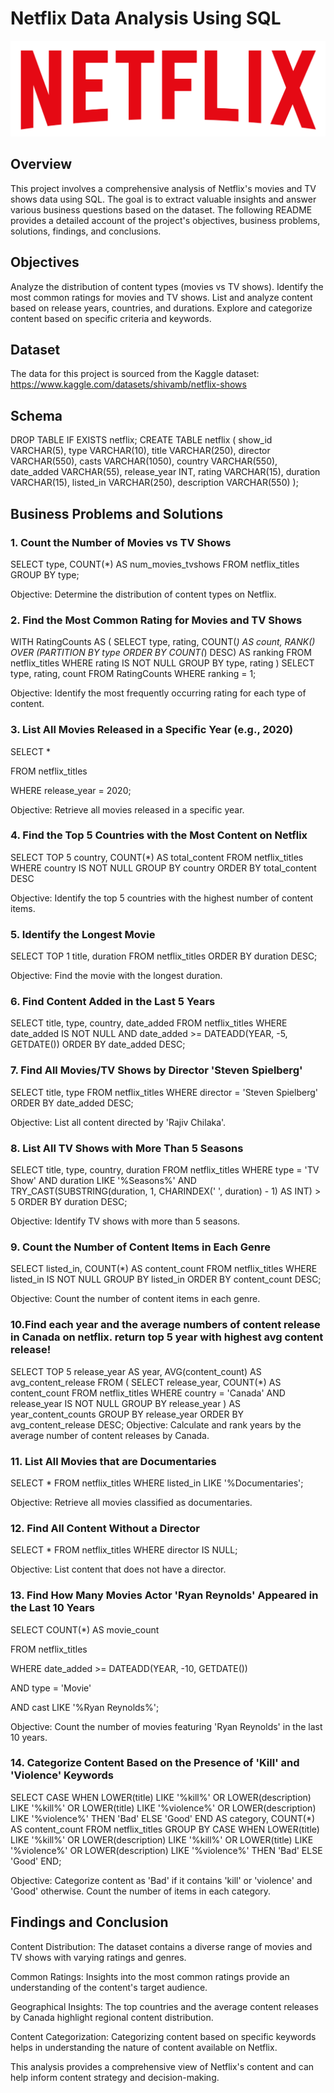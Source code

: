
# Netflix Data Analysis Using SQL

![Netflix logo](https://github.com/Dhruv-404-debug/Netflix_Data_Analysis/blob/main/logo.png)



## Overview
This project involves a comprehensive analysis of Netflix's movies and TV shows data using SQL. The goal is to extract valuable insights and answer various business questions based on the dataset. The following README provides a detailed account of the project's objectives, business problems, solutions, findings, and conclusions.

## Objectives
Analyze the distribution of content types (movies vs TV shows).
Identify the most common ratings for movies and TV shows.
List and analyze content based on release years, countries, and durations.
Explore and categorize content based on specific criteria and keywords.



## Dataset
The data for this project is sourced from the Kaggle dataset:
https://www.kaggle.com/datasets/shivamb/netflix-shows




## Schema
DROP TABLE IF EXISTS netflix;
CREATE TABLE netflix
(
    show_id      VARCHAR(5),
    type         VARCHAR(10),
    title        VARCHAR(250),
    director     VARCHAR(550),
    casts        VARCHAR(1050),
    country      VARCHAR(550),
    date_added   VARCHAR(55),
    release_year INT,
    rating       VARCHAR(15),
    duration     VARCHAR(15),
    listed_in    VARCHAR(250),
    description  VARCHAR(550)
);


## Business Problems and Solutions


### 1. Count the Number of Movies vs TV Shows

SELECT type,
    COUNT(*) AS num_movies_tvshows
FROM netflix_titles 
GROUP BY type;

Objective: Determine the distribution of content types on Netflix.

### 2. Find the Most Common Rating for Movies and TV Shows


WITH RatingCounts AS (
    SELECT 
        type, 
        rating, 
        COUNT(*) AS count,
        RANK() OVER (PARTITION BY type ORDER BY COUNT(*) DESC) AS ranking
    FROM netflix_titles
    WHERE rating IS NOT NULL
    GROUP BY type, rating
)
SELECT type, rating, count
FROM RatingCounts
WHERE ranking = 1;


Objective: Identify the most frequently occurring rating for each type of content.

### 3. List All Movies Released in a Specific Year (e.g., 2020)


SELECT * 

FROM netflix_titles

WHERE release_year = 2020;

Objective: Retrieve all movies released in a specific year.

### 4. Find the Top 5 Countries with the Most Content on Netflix

SELECT TOP 5 country, COUNT(*) AS total_content
FROM netflix_titles
WHERE country IS NOT NULL
GROUP BY country
ORDER BY total_content DESC

Objective: Identify the top 5 countries with the highest number of content items.

### 5. Identify the Longest Movie

SELECT TOP 1 title, duration
FROM netflix_titles
ORDER BY duration DESC;

Objective: Find the movie with the longest duration.


### 6. Find Content Added in the Last 5 Years

SELECT title, type, country, date_added
FROM netflix_titles
WHERE date_added IS NOT NULL 
AND date_added >= DATEADD(YEAR, -5, GETDATE())
ORDER BY date_added DESC;


### 7. Find All Movies/TV Shows by Director 'Steven Spielberg'

SELECT title, type
FROM netflix_titles
WHERE director = 'Steven Spielberg'
ORDER BY date_added DESC;

Objective: List all content directed by 'Rajiv Chilaka'.

### 8. List All TV Shows with More Than 5 Seasons

SELECT title, type, country, duration
FROM netflix_titles
WHERE type = 'TV Show'
AND duration LIKE '%Seasons%' 
AND TRY_CAST(SUBSTRING(duration, 1, CHARINDEX(' ', duration) - 1) AS INT) > 5
ORDER BY duration DESC;
  
Objective: Identify TV shows with more than 5 seasons.


### 9. Count the Number of Content Items in Each Genre
SELECT listed_in, COUNT(*) AS content_count
FROM netflix_titles
WHERE listed_in IS NOT NULL
GROUP BY listed_in
ORDER BY content_count DESC;

Objective: Count the number of content items in each genre.

### 10.Find each year and the average numbers of content release in Canada on netflix. return top 5 year with highest avg content release!

SELECT TOP 5 release_year AS year, AVG(content_count) AS avg_content_release
FROM (
    SELECT release_year, COUNT(*) AS content_count
    FROM netflix_titles
    WHERE country = 'Canada' AND release_year IS NOT NULL
    GROUP BY release_year
) AS year_content_counts
GROUP BY release_year
ORDER BY avg_content_release DESC;
Objective: Calculate and rank years by the average number of content releases by Canada.

### 11. List All Movies that are Documentaries
SELECT * 
FROM netflix_titles
WHERE listed_in LIKE '%Documentaries';

Objective: Retrieve all movies classified as documentaries.

### 12. Find All Content Without a Director
SELECT * 
FROM netflix_titles
WHERE director IS NULL;

Objective: List content that does not have a director.

### 13. Find How Many Movies Actor 'Ryan Reynolds' Appeared in the Last 10 Years
SELECT COUNT(*) AS movie_count

FROM netflix_titles

WHERE date_added >= DATEADD(YEAR, -10, GETDATE())

  AND type = 'Movie'
  
  AND cast LIKE '%Ryan Reynolds%';
  
Objective: Count the number of movies featuring 'Ryan Reynolds' in the last 10 years.



### 14. Categorize Content Based on the Presence of 'Kill' and 'Violence' Keywords
SELECT 
    CASE 
        WHEN LOWER(title) LIKE '%kill%' OR LOWER(description) LIKE '%kill%' 
             OR LOWER(title) LIKE '%violence%' OR LOWER(description) LIKE '%violence%' THEN 'Bad'
        ELSE 'Good'
    END AS category,
    COUNT(*) AS content_count
FROM netflix_titles
GROUP BY 
    CASE 
        WHEN LOWER(title) LIKE '%kill%' OR LOWER(description) LIKE '%kill%' 
             OR LOWER(title) LIKE '%violence%' OR LOWER(description) LIKE '%violence%' THEN 'Bad'
        ELSE 'Good'
    END;

Objective: Categorize content as 'Bad' if it contains 'kill' or 'violence' and 'Good' otherwise. Count the number of items in each category.

## Findings and Conclusion
Content Distribution: The dataset contains a diverse range of movies and TV shows with varying ratings and genres.

Common Ratings: Insights into the most common ratings provide an understanding of the content's target audience.

Geographical Insights: The top countries and the average content releases by Canada highlight regional content distribution.

Content Categorization: Categorizing content based on specific keywords helps in understanding the nature of content available on Netflix.

This analysis provides a comprehensive view of Netflix's content and can help inform content strategy and decision-making.




